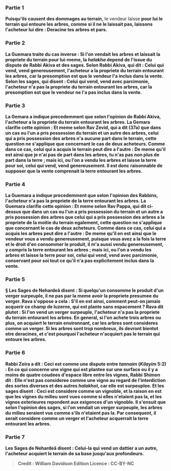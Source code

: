 
### Partie 1
<b>Puisqu'ils causent des dommages au terrain,</b> le vendeur laisse <b>pour lui le terrain qui entoure les arbres, <b>comme si</b> il ne le laissait <b>pas</b>, <b>laissons</b> l'acheteur lui <b>dire : Deracine tes arbres et pars.</b>

### Partie 2
La Guemara traite du cas inverse : Si l'on <b>vendait</b> les <b>arbres et laissait</b> la propriete du <b>terrain pour lui-meme,</b> la <i>halakha</i> depend de <b>l'issue</b> du <b>dispute de Rabbi Akiva et des sages. Selon Rabbi Akiva, qui dit : Celui qui vend, vend genereusement,</b> l'acheteur <b>a</b> la propriete du terrain entourant les arbres, car la presomption est que le vendeur l'a inclus dans la vente. <b>Selon les sages,</b> qui disent : Celui qui vend, vend avec parcimonie, l'acheteur <b>n'a pas</b> la propriete du terrain entourant les arbres, car la presomption est que le vendeur ne l'a pas inclus dans la vente.

### Partie 3
La Gemara a indique precedemment que <b>selon</b> l'opinion de <b>Rabbi Akiva,</b> l'acheteur <b>a</b> la propriete du terrain entourant les arbres. La Gemara clarifie cette opinion : <b>Et meme selon Rav Zevid, qui a dit</b> (37a) que dans un cas ou l'un a pris possession du terrain et un autre des arbres, celui qui a pris possession des arbres <b>n'a aucune</b> part dans le terrain, <b>cette question</b> ne s'applique que <b>concernant</b> le cas de <b>deux acheteurs. Comme</b> dans ce cas, celui qui a acquis le terrain peut <b>dire a</b> l'autre : <b>De meme</b> qu'il est ainsi <b>que je n'ai pas</b> de part <b>dans</b> les <b>arbres, tu n'as pas non plus</b> de part <b>dans la terre ; mais ici,</b> ou l'on a vendu les arbres et laisse la terre pour soi, <b>celui qui vend, vend genereusement.</b> Il est donc raisonnable de supposer que la vente comprenait la terre entourant les arbres.

### Partie 4
La Guemara a indique precedemment que <b>selon</b> l'opinion des <b>Rabbins,</b> l'acheteur n'a <b>pas</b> la propriete de la terre entourant les arbres. La Guemara clarifie cette opinion : <b>Et meme selon Rav Pappa, qui dit</b> ci-dessus que dans un cas ou l'un a pris possession du terrain et un autre a pris possession des arbres que celui qui a pris possession des arbres <b>a</b> la propriete de la moitie du terrain egalement, <b>cette question</b> ne s'applique que <b>concernant</b> le cas de <b>deux acheteurs. Comme</b> dans ce cas, celui qui a acquis les arbres peut <b>dire a</b> l'autre : <b>De meme</b> qu'il en est ainsi <b>que le vendeur <b>vous a vendu genereusement,</b> puisque vous avez a la fois la terre et le droit d'en consommer le produit, il <b>m'a aussi vendu genereusement,</b> y compris la terre entourant les arbres ; <b>mais ici,</b> ou l'on a vendu les arbres et laisse la terre pour soi, <b>celui qui vend, vend avec parcimonie,</b> conservant pour soi tout ce qu'il n'a pas explicitement inclus dans la vente.

### Partie 5
§ Les Sages <b>de Nehardeâ disent :</b> Si quelqu'un <b>consomme</b> le produit d'un <b>verger surpeuple</b>, <b>il</b> ne <b>pas</b> par la meme <b>avoir la propriete presumee</b> du verger. <b>Rava s'oppose a cela : S'il en est ainsi, comment</b> peut-on jamais <b>acquerir ce champ de luzerne,</b> qui est plante sans espacement ? <b>Rava dit plutot :</b> Si l'on <b>vend un verger surpeuple</b>, l'acheteur n'a <b>pas</b> la propriete du <b>terrain</b> entourant les arbres. En general, si l'on achete trois arbres ou plus, on acquiert le terrain environnant, car les arbres sont consideres comme un verger. Si les arbres sont trop nombreux, ils devront bientot etre deracines, et c'est pourquoi l'acheteur n'acquiert pas le terrain qui entoure les arbres.

### Partie 6
<b>Rabbi Zeira a dit :</b> Ceci est <b>comme</b> une dispute entre <b><i>tannaim</i></b> (<i>Kilayim</i> 5:2) : En ce qui concerne <b>une vigne qui est plantee sur</b> une surface ou il y a <b>moins de quatre coudees</b> d'espace libre entre les vignes, <b>Rabbi Shimon dit :</b> Elle n'est <b>pas</b> consideree comme <b>une vigne</b> au regard de l'interdiction des sortes diverses et des autres <i>halakhot</i>, car elle est surpeuplee. <b>Et les sages disent : Ceci est</b> considere comme <b>un vignoble, et</b> la raison en est que <b>les vignes du milieu</b> sont <b>vues comme si</b> elles <b>n'etaient pas</b> la, et les vignes exterieures repondent aux exigences d'un vignoble. Il s'ensuit que selon l'opinion des sages, si l'on vendait un verger surpeuple, les arbres du milieu seraient vus comme s'ils n'etaient pas la. Par consequent, il serait considere comme un verger et l'acheteur acquerrait la terre entourant les arbres.

### Partie 7
Les Sages <b>de Nehardeâ disent : Celui-la qui vend un dattier a un autre,</b> l'acheteur <b>acquiert</b> le terrain <b>de sa base jusqu'aux profondeurs.</b>

>Credit : William Davidson Edition
>Licence : CC-BY-NC